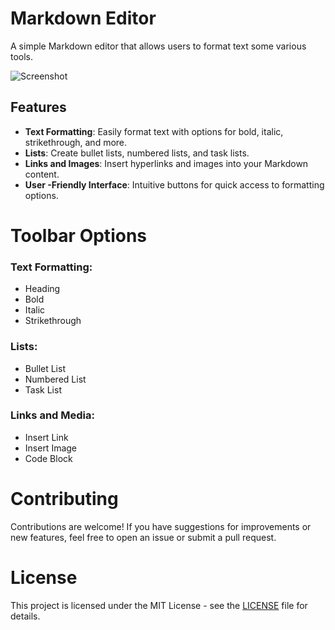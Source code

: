 # Markdown Editor

A simple Markdown editor that allows users to format text some various tools.

![Screenshot](jsjs)

## Features

- **Text Formatting**: Easily format text with options for bold, italic, strikethrough, and more.
- **Lists**: Create bullet lists, numbered lists, and task lists.
- **Links and Images**: Insert hyperlinks and images into your Markdown content.
- **User -Friendly Interface**: Intuitive buttons for quick access to formatting options.

# Toolbar Options
### Text Formatting:

- Heading
- Bold
- Italic
- Strikethrough

### Lists:

- Bullet List
- Numbered List
- Task List

### Links and Media:

- Insert Link
- Insert Image
- Code Block

# Contributing
Contributions are welcome! If you have suggestions for improvements or new features, feel free to open an issue or submit a pull request.

# License
This project is licensed under the MIT License - see the [LICENSE](LICENSE) file for details.
